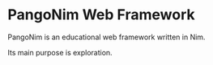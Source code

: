 # PangoNim Web Framework

PangoNim is an educational web framework written in Nim.

Its main purpose is exploration.